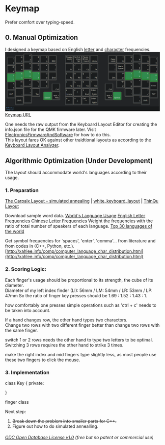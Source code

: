 # Keymap  
Prefer comfort over typing-speed.


## 0. Manual Optimization
I designed a keymap based on English [letter](https://norvig.com/mayzner.html) and [character](http://xahlee.info/comp/computer_language_char_distribution.html) frequencies.
<img src="./Layer0.PNG">  
[Keymap URL](http://keyboard-tool.pimpmykeyboard.com/##@_name=EVK%2F_v1.3&author=Yang%20Cui&notes=The%20%22symbol%20key%22%20accesses%20the%20symbols%20marked%20at%20the%20top%20left%20cornors%20on%20the%20keycaps.%0AThe%20%22Modifcn.%20Key%20Lock%22%20locks%20the%20modification%20keys%20%22Symbol%22%20and%20%22Shift%22.%3B&@_x:2.5&f:5&w:1.25&h:1.25%3B&=%0A%0A%23%0A3&_x:15.25&w:1.25&h:1.25%3B&=%0A%0A*%0A8%3B&@_y:-0.75&x:1.25&w:1.25&h:1.25%3B&=%0A%0A%2F@%0A2&_x:1.25&w:1.25&h:1.25%3B&=%0A%0A$%0A4&_w:1.25&h:1.25%3B&=%0A%0A%25%0A5&_w:1.25&h:1.25%3B&=%0A%0A%0AESC&_x:7.75&w:1.25&h:1.25%3B&=%0A%0A%0ALayer%20Toggle&_w:1.25&h:1.25%3B&=%0A%0A%5E%0A6&_w:1.25&h:1.25%3B&=%0A%0A%2F&%0A7&_x:1.25&w:1.25&h:1.25%3B&=%0A%0A(%0A9%3B&@_y:-0.75&w:1.25&h:1.25%3B&=%0A%0A!%0A1&_x:20.25&w:1.25&h:1.25%3B&=%0A%0A)%0A0%3B&@_y:-0.25&x:2.5&w:1.25&h:1.25%3B&=%0A%0AF%0Af&_x:15.25&w:1.25&h:1.25%3B&=%0A%0AO%0Ao%3B&@_y:-0.75&x:1.25&w:1.25&h:1.25%3B&=%0A%0AH%0Ah&_x:1.25&w:1.25&h:1.25%3B&=%0A%0AR%0Ar&_w:1.25&h:1.25%3B&=%0A%0AX%0Ax&_w:1.25&h:1.25%3B&=%0A%0A%0APrint%20Scr&_x:7.75&w:1.25&h:1.25%3B&=%0A%0A%0ACaps%20Lock&_x:1.25&w:1.25&h:1.25%3B&=%0A%0AY%0Ay&_x:1.25&w:1.25&h:1.25%3B&=%0A%0AU%0Au%3B&@_y:-0.75&w:1.25&h:1.25%3B&=%0A%0AQ%0Aq&_x:20.25&w:1.25&h:1.25%3B&=%0A%0AJ%0Aj%3B&@_y:-0.25&x:2.5&c=%232fa342&w:1.25&h:1.25%3B&=%0A%0AN%0An&_x:15.25&w:1.25&h:1.25%3B&=%0A%0AA%0Aa%3B&@_y:-0.75&x:1.25&w:1.25&h:1.25%3B&=%0A%0AS%0As&_x:1.25&w:1.25&h:1.25%3B&=%0A%0AT%0At&_c=%23cccccc&w:1.25&h:1.25%3B&=%0A%0AD%0Ad&_w:1.25&h:1.25%3B&=%0A%0A%7B%0A%5B&_x:7.75&w:1.25&h:1.25%3B&=%0A%0A%7D%0A%5D&_w:1.25&h:1.25%3B&=%0A%0AP%0Ap&_c=%232fa342&w:1.25&h:1.25%3B&=%0A%0AI%0Ai&_x:1.25&w:1.25&h:1.25%3B&=%0A%0AE%0Ae%3B&@_y:-0.75&w:1.25&h:1.25%3B&=%0A%0AL%0Al&_x:20.25&w:1.25&h:1.25%3B&=%0A%0AK%0Ak%3B&@_y:-0.25&x:2.5&c=%23cccccc&w:1.25&h:1.25%3B&=%0A%0AC%0Ac&_x:15.25&w:1.25&h:1.25%3B&=%0A%0A%3C%0A,%3B&@_y:-0.75&x:1.25&w:1.25&h:1.25%3B&=%0A%0AM%0Am&_x:1.25&w:1.25&h:1.25%3B&=%0A%0AV%0Av&_w:1.25&h:1.25%3B&=%0A%0AB%0Ab&_x:10.25&w:1.25&h:1.25%3B&=%0A%0AW%0Aw&_w:1.25&h:1.25%3B&=%0A%0AG%0Ag&_x:1.25&w:1.25&h:1.25%3B&=%0A%0A%3E%0A.%3B&@_y:-0.75&w:1.25&h:1.25%3B&=%0A%0AZ%0Az&_x:20.25&a:7&w:1.25&h:1.25%3B&=Enter%3B&@_y:-0.25&x:2.5&a:4&w:1.25&h:1.25%3B&=%0A%0A+%0A%2F=&_x:15.25&w:1.25&h:1.25%3B&=%0A%0A%2F:%0A%2F%3B%3B&@_y:-0.75&x:1.25&w:1.25&h:1.25%3B&=%0A%0A%2F_%0A-&_x:1.25&a:7&w:1.25&h:1.25%3B&=Tab&_x:12.75&a:4&w:1.25&h:1.25%3B&=%0A%0A%22%0A'&_x:1.25&a:0&w:1.25&h:1.25%3B&=%0A%0A%3F%0A%2F%2F%0A.%3B&@_y:-0.75&a:7&w:1.25&h:1.25%3B&=ALT&_x:20.25&w:1.25&h:1.25%3B&=ALT%3B&@_y:-0.75&x:14.75&w:1.25&h:1.25%3B&=Del%3B&@_y:-0.5&x:2.5&a:4&w:1.25&h:1.25%3B&=%0A%0A~%0A%60&_x:15.25&w:1.25&h:1.25%3B&=%0A%0A%7C%0A%5C%3B&@_y:-0.75&x:1.25&a:7&w:1.25&h:1.25%3B&=Shift&_x:17.75&w:1.25&h:1.25%3B&=Shift%3B&@_ry:4.25&y:-4&x:8.75&a:4&w:1.25&h:1.25%3B&=%0A%0A%0AF1&_w:1.25&h:1.25%3B&=%0A%0A%0AF2&_w:1.25&h:1.25%3B&=%0A%0A%0AF3&_w:1.25&h:1.25%3B&=%0A%0A%0AF4%3B&@_y:0.25&x:8.75&w:1.25&h:1.25%3B&=%0A%0A%0AF5&_w:1.25&h:1.25%3B&=%0A%0A%0AF6&_w:1.25&h:1.25%3B&=%0A%0A%0AF7&_w:1.25&h:1.25%3B&=%0A%0A%0AF8&_x:2.75&a:7&w:1.25&h:1.25%3B&=Back%20Space%3B&@_y:0.25&x:8.75&a:4&w:1.25&h:1.25%3B&=%0A%0A%0AF9&_w:1.25&h:1.25%3B&=%0A%0A%0AF10&_w:1.25&h:1.25%3B&=%0A%0A%0AF11&_w:1.25&h:1.25%3B&=%0A%0A%0AF12%3B&@_y:0.25&x:8.75&a:7&w:1.25&h:1.25%3B&=PgUp&_w:1.25&h:1.25%3B&=%E2%86%91&_w:1.25&h:1.25%3B&=PgDn&_w:1.25&h:1.25%3B&=Home%3B&@_y:-0.5&x:6.75&a:4&w:1.25&h:1.25%3B&=%0A%0A%0ACtrl&_x:6.75&w:1.25&h:1.25%3B&=%0A%0A%0ACtrl%3B&@_y:-0.25&x:8.75&a:7&w:1.25&h:1.25%3B&=%E2%86%90&_w:1.25&h:1.25%3B&=%E2%86%93&_w:1.25&h:1.25%3B&=%E2%86%92&_w:1.25&h:1.25%3B&=End%3B&@_y:-0.5&x:5.5&c=%232fa342&a:4&w:1.25&h:1.25%3B&=%0ASpace&_c=%23cccccc&a:7&w:1.25&h:1.25%3B&=Win%20%2F%2F%20Mac&_x:8&c=%232fa342&a:4&w:1.25&h:1.25%3B&=%0ASpace)  

One needs the raw output from the Keyboard Layout Editor for creating the info.json file for the QMK firmware later. Visit [ElectronicsFirmwareAndSoftware](../ElectronicsFirmwareAndSoftware) for how to do this.    
This layout fares OK against other traidtional layouts as according to the [Keyboard Layout Analyzer](http://patorjk.com/keyboard-layout-analyzer/#/load/hqrGn4NG).   


## Algorithmic Optimization (Under Development)
The layout should accommodate world's languages according to their usage.

### 1. Preparation
[The Carpalx Layout - simulated annealing](http://mkweb.bcgsc.ca/carpalx/?simulated_annealing) | [white_keyboard_layout](https://github.com/mw8/white_keyboard_layout) | [ThinQu Layout](https://microexploitation.com/2018/06/04/thinqu/)  

Download sample word data. [World's Language Usage](https://www.vistawide.com/languages/top_30_languages.htm)
[English Letter Frequencies](https://norvig.com/mayzner.html)
[Chinese Letter Frequencies](http://xahlee.info/kbd/chinese_pinyin_letter_frequency.html)
Weight the frequencies with the ratio of total number of speakers of each language.
[Top 30 languages of the world](https://www.vistawide.com/languages/top_30_languages.htm)

Get symbol frequencies for 'spaces', 'enter', 'comma'... from literature and from codes in (C++, Python, etc.). 
[http://xahlee.info/comp/computer_language_char_distribution.html](http://xahlee.info/comp/computer_language_char_distribution.html)


### 2. Scoring Logic:
Each finger's usage should be proportional to its strength, the cube of its diameter.  
Diameter of my left index finder (LI): 56mm / LM: 54mm / LR: 53mm / LP: 47mm
So the ratio of finger key presses should be 1.69 : 1.52 : 1.43 : 1.

how comfortably one presses simple operations such as 'ctrl + c' needs to be taken into account.

If a hand changes row, the other hand types two charactors.  
Change two rows with two different finger better than change two rows with the same finger.

switch 1 or 2 rows needs the other hand to type two letters to be optimal. Switching 3 rows requires the other hand to strike 3 times.

make the right index and mid fingers type slightly less, as most people use these two fingers to click the mouse.

### 3. Implementation

class Key
{
private:
	
}

finger class


Next step:
1. ~~Break down the problem into smaller parts for C++.~~
2. Figure out how to do simulated annealling. 

###### [ODC Open Database License v1.0](https://choosealicense.com/appendix/)  (free but no patent or commercial use)